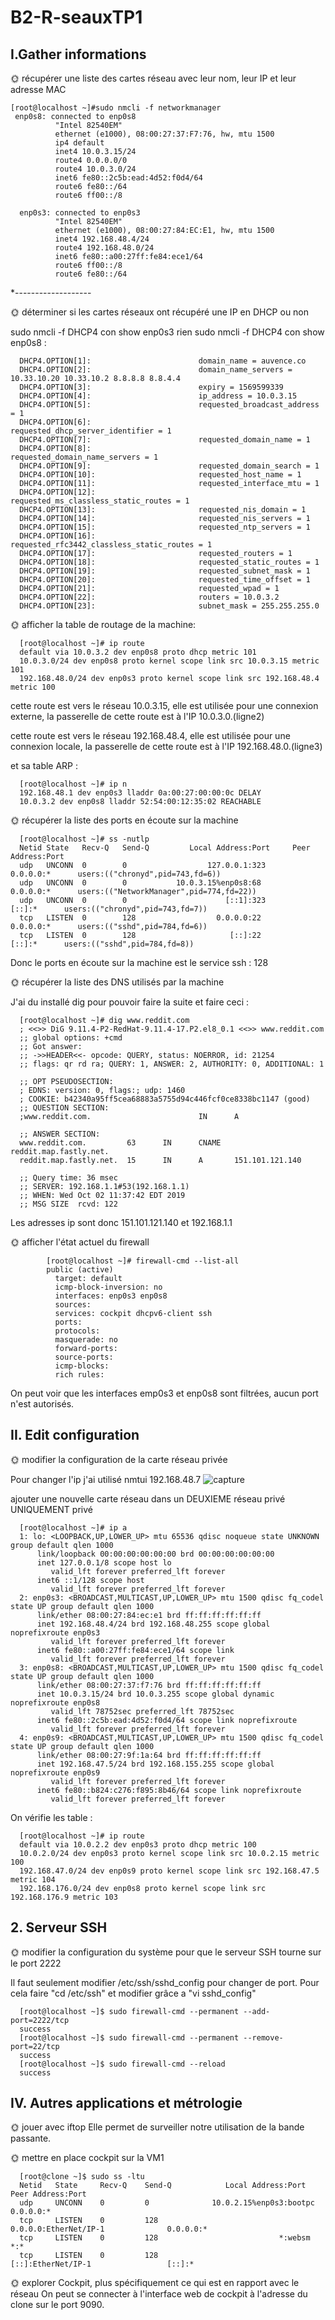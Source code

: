 # B2-R-seauxTP1
      
## I.Gather informations


🌞 récupérer une liste des cartes réseau avec leur nom, leur IP et leur adresse MAC
   
   
    [root@localhost ~]#sudo nmcli -f networkmanager
     enp0s8: connected to enp0s8
              "Intel 82540EM"
              ethernet (e1000), 08:00:27:37:F7:76, hw, mtu 1500
              ip4 default
              inet4 10.0.3.15/24
              route4 0.0.0.0/0
              route4 10.0.3.0/24
              inet6 fe80::2c5b:ead:4d52:f0d4/64
              route6 fe80::/64
              route6 ff00::/8

      enp0s3: connected to enp0s3
              "Intel 82540EM"
              ethernet (e1000), 08:00:27:84:EC:E1, hw, mtu 1500
              inet4 192.168.48.4/24
              route4 192.168.48.0/24
              inet6 fe80::a00:27ff:fe84:ece1/64
              route6 ff00::/8
              route6 fe80::/64
   *-------------------
   
   
 🌞 déterminer si les cartes réseaux ont récupéré une IP en DHCP ou non  
          
 sudo nmcli -f DHCP4 con show enp0s3 rien
 sudo nmcli -f DHCP4 con show enp0s8 :
 
 
      DHCP4.OPTION[1]:                        domain_name = auvence.co
      DHCP4.OPTION[2]:                        domain_name_servers = 10.33.10.20 10.33.10.2 8.8.8.8 8.8.4.4
      DHCP4.OPTION[3]:                        expiry = 1569599339
      DHCP4.OPTION[4]:                        ip_address = 10.0.3.15
      DHCP4.OPTION[5]:                        requested_broadcast_address = 1
      DHCP4.OPTION[6]:                        requested_dhcp_server_identifier = 1
      DHCP4.OPTION[7]:                        requested_domain_name = 1
      DHCP4.OPTION[8]:                        requested_domain_name_servers = 1
      DHCP4.OPTION[9]:                        requested_domain_search = 1
      DHCP4.OPTION[10]:                       requested_host_name = 1
      DHCP4.OPTION[11]:                       requested_interface_mtu = 1
      DHCP4.OPTION[12]:                       requested_ms_classless_static_routes = 1
      DHCP4.OPTION[13]:                       requested_nis_domain = 1
      DHCP4.OPTION[14]:                       requested_nis_servers = 1
      DHCP4.OPTION[15]:                       requested_ntp_servers = 1
      DHCP4.OPTION[16]:                       requested_rfc3442_classless_static_routes = 1
      DHCP4.OPTION[17]:                       requested_routers = 1
      DHCP4.OPTION[18]:                       requested_static_routes = 1
      DHCP4.OPTION[19]:                       requested_subnet_mask = 1
      DHCP4.OPTION[20]:                       requested_time_offset = 1
      DHCP4.OPTION[21]:                       requested_wpad = 1
      DHCP4.OPTION[22]:                       routers = 10.0.3.2
      DHCP4.OPTION[23]:                       subnet_mask = 255.255.255.0



🌞 afficher la table de routage de la machine:
      
      [root@localhost ~]# ip route
      default via 10.0.3.2 dev enp0s8 proto dhcp metric 101
      10.0.3.0/24 dev enp0s8 proto kernel scope link src 10.0.3.15 metric 101
      192.168.48.0/24 dev enp0s3 proto kernel scope link src 192.168.48.4 metric 100
 
cette route est vers le réseau 10.0.3.15, elle est utilisée pour une connexion externe, la passerelle de cette route est à l'IP 10.0.3.0.(ligne2)

cette route est vers le réseau 192.168.48.4, elle est utilisée pour une connexion locale, la passerelle de cette route est à l'IP 192.168.48.0.(ligne3)


et sa table ARP :

      [root@localhost ~]# ip n
      192.168.48.1 dev enp0s3 lladdr 0a:00:27:00:00:0c DELAY
      10.0.3.2 dev enp0s8 lladdr 52:54:00:12:35:02 REACHABLE

🌞 récupérer la liste des ports en écoute sur la machine 

      [root@localhost ~]# ss -nutlp
      Netid State   Recv-Q   Send-Q         Local Address:Port     Peer Address:Port
      udp   UNCONN  0        0                  127.0.0.1:323           0.0.0.0:*      users:(("chronyd",pid=743,fd=6))
      udp   UNCONN  0        0           10.0.3.15%enp0s8:68            0.0.0.0:*      users:(("NetworkManager",pid=774,fd=22))
      udp   UNCONN  0        0                      [::1]:323              [::]:*      users:(("chronyd",pid=743,fd=7))
      tcp   LISTEN  0        128                  0.0.0.0:22            0.0.0.0:*      users:(("sshd",pid=784,fd=6))
      tcp   LISTEN  0        128                     [::]:22               [::]:*      users:(("sshd",pid=784,fd=8))

Donc le ports en écoute sur la machine est le service ssh : 128

🌞 récupérer la liste des DNS utilisés par la machine
     
 J'ai du installé dig pour pouvoir faire la suite et faire ceci :
     
      [root@localhost ~]# dig www.reddit.com
      ; <<>> DiG 9.11.4-P2-RedHat-9.11.4-17.P2.el8_0.1 <<>> www.reddit.com
      ;; global options: +cmd
      ;; Got answer:
      ;; ->>HEADER<<- opcode: QUERY, status: NOERROR, id: 21254
      ;; flags: qr rd ra; QUERY: 1, ANSWER: 2, AUTHORITY: 0, ADDITIONAL: 1

      ;; OPT PSEUDOSECTION:
      ; EDNS: version: 0, flags:; udp: 1460
      ; COOKIE: b42340a95ff5cea68883a5755d94c446fcf0ce8338bc1147 (good)
      ;; QUESTION SECTION:
      ;www.reddit.com.                        IN      A

      ;; ANSWER SECTION:
      www.reddit.com.         63      IN      CNAME   reddit.map.fastly.net.
      reddit.map.fastly.net.  15      IN      A       151.101.121.140

      ;; Query time: 36 msec
      ;; SERVER: 192.168.1.1#53(192.168.1.1)
      ;; WHEN: Wed Oct 02 11:37:42 EDT 2019
      ;; MSG SIZE  rcvd: 122
      
Les adresses ip sont donc 151.101.121.140 et 192.168.1.1

🌞 afficher l'état actuel du firewall

            [root@localhost ~]# firewall-cmd --list-all
            public (active)
              target: default
              icmp-block-inversion: no
              interfaces: enp0s3 enp0s8
              sources:
              services: cockpit dhcpv6-client ssh
              ports:
              protocols:
              masquerade: no
              forward-ports:
              source-ports:
              icmp-blocks:
              rich rules:

On peut voir que les interfaces emp0s3 et enp0s8 sont filtrées, aucun port n'est autorisés.

## II. Edit configuration

🌞 modifier la configuration de la carte réseau privée

Pour changer l'ip j'ai utilisé nmtui 192.168.48.7
![capture](https://github.com/ombrax2796/B2-R-seauxTP1/blob/master/Capture.PNG "capture")

ajouter une nouvelle carte réseau dans un DEUXIEME réseau privé UNIQUEMENT privé


      [root@localhost ~]# ip a
      1: lo: <LOOPBACK,UP,LOWER_UP> mtu 65536 qdisc noqueue state UNKNOWN group default qlen 1000
          link/loopback 00:00:00:00:00:00 brd 00:00:00:00:00:00
          inet 127.0.0.1/8 scope host lo
             valid_lft forever preferred_lft forever
          inet6 ::1/128 scope host
             valid_lft forever preferred_lft forever
      2: enp0s3: <BROADCAST,MULTICAST,UP,LOWER_UP> mtu 1500 qdisc fq_codel state UP group default qlen 1000
          link/ether 08:00:27:84:ec:e1 brd ff:ff:ff:ff:ff:ff
          inet 192.168.48.4/24 brd 192.168.48.255 scope global noprefixroute enp0s3
             valid_lft forever preferred_lft forever
          inet6 fe80::a00:27ff:fe84:ece1/64 scope link
             valid_lft forever preferred_lft forever
      3: enp0s8: <BROADCAST,MULTICAST,UP,LOWER_UP> mtu 1500 qdisc fq_codel state UP group default qlen 1000
          link/ether 08:00:27:37:f7:76 brd ff:ff:ff:ff:ff:ff
          inet 10.0.3.15/24 brd 10.0.3.255 scope global dynamic noprefixroute enp0s8
             valid_lft 78752sec preferred_lft 78752sec
          inet6 fe80::2c5b:ead:4d52:f0d4/64 scope link noprefixroute
             valid_lft forever preferred_lft forever
      4: enp0s9: <BROADCAST,MULTICAST,UP,LOWER_UP> mtu 1500 qdisc fq_codel state UP group default qlen 1000
          link/ether 08:00:27:9f:1a:64 brd ff:ff:ff:ff:ff:ff
          inet 192.168.47.5/24 brd 192.168.155.255 scope global noprefixroute enp0s9
             valid_lft forever preferred_lft forever
          inet6 fe80::b824:c276:f895:8b46/64 scope link noprefixroute
             valid_lft forever preferred_lft forever
             
On vérifie les table :

      [root@localhost ~]# ip route
      default via 10.0.2.2 dev enp0s3 proto dhcp metric 100
      10.0.2.0/24 dev enp0s3 proto kernel scope link src 10.0.2.15 metric 100
      192.168.47.0/24 dev enp0s9 proto kernel scope link src 192.168.47.5 metric 104
      192.168.176.0/24 dev enp0s8 proto kernel scope link src 192.168.176.9 metric 103
      
## 2. Serveur SSH

🌞 modifier la configuration du système pour que le serveur SSH tourne sur le port 2222

Il faut seulement modifier /etc/ssh/sshd_config pour changer de port. Pour cela faire "cd /etc/ssh" et modifier grâce a "vi sshd_config"
  
  
      [root@localhost ~]$ sudo firewall-cmd --permanent --add-port=2222/tcp
      success
      [root@localhost ~]$ sudo firewall-cmd --permanent --remove-port=22/tcp
      success
      [root@localhost ~]$ sudo firewall-cmd --reload
      success
      
## IV. Autres applications et métrologie

🌞 jouer avec iftop
Elle permet de surveiller notre utilisation de la bande passante.

🌞 mettre en place cockpit sur la VM1

      [root@clone ~]$ sudo ss -ltu
      Netid   State     Recv-Q    Send-Q            Local Address:Port                  Peer Address:Port    
      udp     UNCONN    0         0              10.0.2.15%enp0s3:bootpc                     0.0.0.0:*       
      tcp     LISTEN    0         128                     0.0.0.0:EtherNet/IP-1              0.0.0.0:*       
      tcp     LISTEN    0         128                           *:websm                            *:*       
      tcp     LISTEN    0         128                        [::]:EtherNet/IP-1                 [::]:*       
      
🌞 explorer Cockpit, plus spécifiquement ce qui est en rapport avec le réseau
On peut se connecter à l'interface web de cockpit à l'adresse du clone sur le port 9090.
